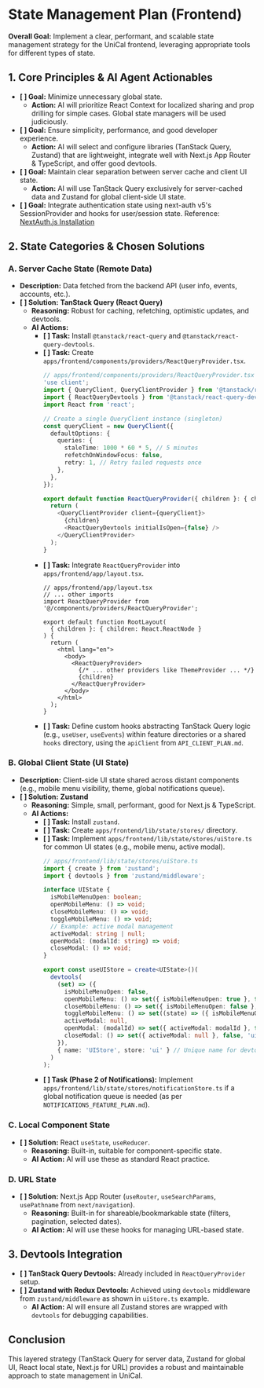 # State Management Plan (Frontend)

**Overall Goal:** Implement a clear, performant, and scalable state management strategy for the UniCal frontend, leveraging appropriate tools for different types of state.

## 1. Core Principles & AI Agent Actionables

*   **[ ] Goal:** Minimize unnecessary global state.
    *   **Action:** AI will prioritize React Context for localized sharing and prop drilling for simple cases. Global state managers will be used judiciously.
*   **[ ] Goal:** Ensure simplicity, performance, and good developer experience.
    *   **Action:** AI will select and configure libraries (TanStack Query, Zustand) that are lightweight, integrate well with Next.js App Router & TypeScript, and offer good devtools.
*   **[ ] Goal:** Maintain clear separation between server cache and client UI state.
    *   **Action:** AI will use TanStack Query exclusively for server-cached data and Zustand for global client-side UI state.
*   **[ ] Goal:** Integrate authentication state using next-auth v5's SessionProvider and hooks for user/session state. Reference: [NextAuth.js Installation](https://authjs.dev/getting-started/installation)

## 2. State Categories & Chosen Solutions

### A. Server Cache State (Remote Data)
*   **Description:** Data fetched from the backend API (user info, events, accounts, etc.).
*   **[ ] Solution:** **TanStack Query (React Query)**
    *   **Reasoning:** Robust for caching, refetching, optimistic updates, and devtools.
    *   **AI Actions:**
        *   **[ ] Task:** Install `@tanstack/react-query` and `@tanstack/react-query-devtools`.
        *   **[ ] Task:** Create `apps/frontend/components/providers/ReactQueryProvider.tsx`.
            ```typescript
            // apps/frontend/components/providers/ReactQueryProvider.tsx
            'use client';
            import { QueryClient, QueryClientProvider } from '@tanstack/react-query';
            import { ReactQueryDevtools } from '@tanstack/react-query-devtools';
            import React from 'react';

            // Create a single QueryClient instance (singleton)
            const queryClient = new QueryClient({
              defaultOptions: {
                queries: {
                  staleTime: 1000 * 60 * 5, // 5 minutes
                  refetchOnWindowFocus: false,
                  retry: 1, // Retry failed requests once
                },
              },
            });

            export default function ReactQueryProvider({ children }: { children: React.ReactNode }) {
              return (
                <QueryClientProvider client={queryClient}>
                  {children}
                  <ReactQueryDevtools initialIsOpen={false} />
                </QueryClientProvider>
              );
            }
            ```
        *   **[ ] Task:** Integrate `ReactQueryProvider` into `apps/frontend/app/layout.tsx`.
            ```tsx
            // apps/frontend/app/layout.tsx
            // ... other imports
            import ReactQueryProvider from '@/components/providers/ReactQueryProvider';

            export default function RootLayout(
              { children }: { children: React.ReactNode }
            ) {
              return (
                <html lang="en">
                  <body>
                    <ReactQueryProvider>
                      {/* ... other providers like ThemeProvider ... */}
                      {children}
                    </ReactQueryProvider>
                  </body>
                </html>
              );
            }
            ```
        *   **[ ] Task:** Define custom hooks abstracting TanStack Query logic (e.g., `useUser`, `useEvents`) within feature directories or a shared `hooks` directory, using the `apiClient` from `API_CLIENT_PLAN.md`.

### B. Global Client State (UI State)
*   **Description:** Client-side UI state shared across distant components (e.g., mobile menu visibility, theme, global notifications queue).
*   **[ ] Solution:** **Zustand**
    *   **Reasoning:** Simple, small, performant, good for Next.js & TypeScript.
    *   **AI Actions:**
        *   **[ ] Task:** Install `zustand`.
        *   **[ ] Task:** Create `apps/frontend/lib/state/stores/` directory.
        *   **[ ] Task:** Implement `apps/frontend/lib/state/stores/uiStore.ts` for common UI states (e.g., mobile menu, active modal).
            ```typescript
            // apps/frontend/lib/state/stores/uiStore.ts
            import { create } from 'zustand';
            import { devtools } from 'zustand/middleware';

            interface UIState {
              isMobileMenuOpen: boolean;
              openMobileMenu: () => void;
              closeMobileMenu: () => void;
              toggleMobileMenu: () => void;
              // Example: active modal management
              activeModal: string | null;
              openModal: (modalId: string) => void;
              closeModal: () => void;
            }

            export const useUIStore = create<UIState>()(
              devtools(
                (set) => ({
                  isMobileMenuOpen: false,
                  openMobileMenu: () => set({ isMobileMenuOpen: true }, false, 'ui/openMobileMenu'),
                  closeMobileMenu: () => set({ isMobileMenuOpen: false }, false, 'ui/closeMobileMenu'),
                  toggleMobileMenu: () => set((state) => ({ isMobileMenuOpen: !state.isMobileMenuOpen }), false, 'ui/toggleMobileMenu'),
                  activeModal: null,
                  openModal: (modalId) => set({ activeModal: modalId }, false, 'ui/openModal'),
                  closeModal: () => set({ activeModal: null }, false, 'ui/closeModal'),
                }),
                { name: 'UIStore', store: 'ui' } // Unique name for devtools
              )
            );
            ```
        *   **[ ] Task (Phase 2 of Notifications):** Implement `apps/frontend/lib/state/stores/notificationStore.ts` if a global notification queue is needed (as per `NOTIFICATIONS_FEATURE_PLAN.md`).

### C. Local Component State
*   **[ ] Solution:** React `useState`, `useReducer`.
    *   **Reasoning:** Built-in, suitable for component-specific state.
    *   **AI Action:** AI will use these as standard React practice.

### D. URL State
*   **[ ] Solution:** Next.js App Router (`useRouter`, `useSearchParams`, `usePathname` from `next/navigation`).
    *   **Reasoning:** Built-in for shareable/bookmarkable state (filters, pagination, selected dates).
    *   **AI Action:** AI will use these hooks for managing URL-based state.

## 3. Devtools Integration

*   **[ ] TanStack Query Devtools:** Already included in `ReactQueryProvider` setup.
*   **[ ] Zustand with Redux Devtools:** Achieved using `devtools` middleware from `zustand/middleware` as shown in `uiStore.ts` example.
    *   **AI Action:** AI will ensure all Zustand stores are wrapped with `devtools` for debugging capabilities.

## Conclusion
This layered strategy (TanStack Query for server data, Zustand for global UI, React local state, Next.js for URL) provides a robust and maintainable approach to state management in UniCal.
